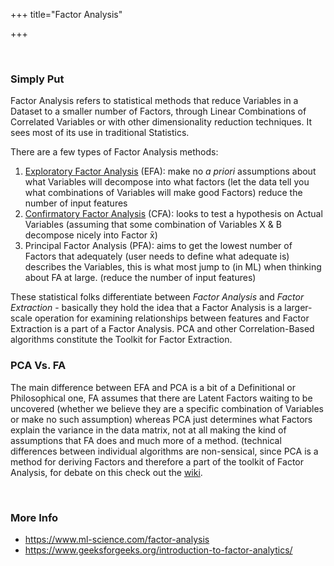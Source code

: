 +++
title="Factor Analysis"


+++

​

### Simply Put

Factor Analysis refers to statistical methods that reduce Variables in a Dataset to a smaller number of Factors, through Linear Combinations of Correlated Variables or with other dimensionality reduction techniques. It sees most of its use in traditional Statistics.

There are a few types of Factor Analysis methods:

1. [Exploratory Factor Analysis](https://en.wikipedia.org/wiki/Exploratory_factor_analysis) (EFA): make no _a priori_ assumptions about what Variables will decompose into what factors (let the data tell you what combinations of Variables will make good Factors)
   reduce the number of input features
2. [Confirmatory Factor Analysis](https://en.wikipedia.org/wiki/Confirmatory_factor_analysis) (CFA): looks to test a hypothesis on Actual Variables (assuming that some combination of Variables X & B decompose nicely into Factor x̄)
3. Principal Factor Analysis (PFA): aims to get the lowest number of Factors that adequately (user needs to define what adequate is) describes the Variables, this is what most jump to (in ML) when thinking about FA at large. (reduce the number of input features)

These statistical folks differentiate between _Factor Analysis_ and _Factor Extraction_ - basically they hold the idea that a Factor Analysis is a larger-scale operation for examining relationships between features and Factor Extraction is a part of a Factor Analysis. PCA and other Correlation-Based algorithms constitute the Toolkit for Factor Extraction.

### PCA Vs. FA

The main difference between EFA and PCA is a bit of a Definitional or Philosophical one, FA assumes that there are Latent Factors waiting to be uncovered (whether we believe they are a specific combination of Variables or make no such assumption) whereas PCA just determines what Factors explain the variance in the data matrix, not at all making the kind of assumptions that FA does and much more of a method. (technical differences between individual algorithms are non-sensical, since PCA is a method for deriving Factors and therefore a part of the toolkit of Factor Analysis, for debate on this check out the [wiki](<https://en.wikipedia.org/wiki/Factor_analysis#Exploratory_factor_analysis_(EFA)_versus_principal_components_analysis_(PCA)>).

​

### More Info

- https://www.ml-science.com/factor-analysis
- https://www.geeksforgeeks.org/introduction-to-factor-analytics/

​
